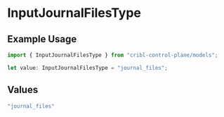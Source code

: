 # InputJournalFilesType

## Example Usage

```typescript
import { InputJournalFilesType } from "cribl-control-plane/models";

let value: InputJournalFilesType = "journal_files";
```

## Values

```typescript
"journal_files"
```